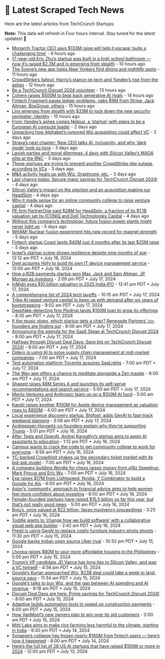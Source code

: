 
# 📰 Latest Scraped Tech News

Here are the latest articles from TechCrunch Startups:

**Note:** This data will refresh in Four hours interval. Stay tuned for the latest updates! 🔄
- [Monarch Tractor CEO says $133M raise will help it escape ‘quite a challenging time’](https://techcrunch.com/2024/07/22/monarch-tractor-ceo-says-133m-raise-will-help-it-escape-quite-a-challenging-time/) - 6 hours ago
- [17-year-old Eric Zhu’s startup was built in a high school bathroom — now it’s raised $2.3M and is emerging from stealth](https://techcrunch.com/2024/07/22/17-year-old-eric-zhus-startup-was-built-in-a-high-school-bathroom-now-its-raised-2-3-million-and-is-emerging-from-stealth/) - 10 hours ago
- [The Scene’s new app helps New Yorkers find dining and nightlife spots](https://techcrunch.com/2024/07/22/the-scene-app-matches-new-yorkers-with-restaurants-bars-clubs/) - 11 hours ago
- [CrowdStrike’s fallout, Harris’s stance on tech and Yandex’s rise from the ashes](https://techcrunch.com/podcast/crowdstrikes-fallout-harriss-stance-on-tech-and-yandexs-rise-from-the-ashes/) - 12 hours ago
- [Be a TechCrunch Disrupt 2024 volunteer](https://techcrunch.com/2024/07/22/be-a-techcrunch-disrupt-2024-volunteer/) - 13 hours ago
- [Cohere raises $500M to beat back generative AI rivals](https://techcrunch.com/2024/07/22/cohere-raises-500m-to-beat-back-generative-ai-rivals/) - 14 hours ago
- [Fintech Fragment eases ledger problems, nabs $9M from Stripe, Jack Altman, BoxGroup, others](https://techcrunch.com/2024/07/22/digital-ledger-fragment-9m-banks-balance-sheets/) - 15 hours ago
- [Linx emerges from stealth with $33M to lock down the new security perimeter: Identity](https://techcrunch.com/2024/07/22/linx-emerges-from-stealth-with-33m-to-lock-down-the-new-security-perimeter-identity/) - 15 hours ago
- [From Yandex’s ashes comes Nebius, a ‘startup’ with plans to be a European AI compute leader](https://techcrunch.com/2024/07/21/from-yandexs-ashes-comes-nebius-a-startup-with-plans-to-be-a-european-ai-compute-leader/) - 2 days ago
- [Unpacking how Alphabet’s rumored Wiz acquisition could affect VC](https://techcrunch.com/2024/07/20/unpacking-how-alphabets-rumored-wiz-acquisition-could-affect-vc/) - 2 days ago
- [Strava’s next chapter: New CEO talks AI, inclusivity, and why ‘dark mode’ took so long](https://techcrunch.com/2024/07/20/stravas-next-chapter-new-ceo-talks-ai-inclusivity-and-why-dark-mode-took-so-long/) - 3 days ago
- [Lavish parties and moral dilemmas: 4 days with Silicon Valley’s MAGA elite at the RNC](https://techcrunch.com/2024/07/20/parties-dilemmas-4-days-with-silicon-valley-maga-tech-elite-rnc/) - 3 days ago
- [These startups are trying to prevent another CrowdStrike-like outage, according to VCs](https://techcrunch.com/2024/07/19/these-startups-are-trying-to-prevent-another-crowdstrike-like-outage-according-to-vcs/) - 3 days ago
- [M&A activity heats up with Wiz, Graphcore, etc.](https://techcrunch.com/2024/07/19/ma-activity-heats-up-with-wiz-graphcore-etc/) - 3 days ago
- [Last chance today: Secure major savings for TechCrunch Disrupt 2024!](https://techcrunch.com/2024/07/19/last-chance-today-secure-major-savings-for-techcrunch-disrupt/) - 4 days ago
- [Silicon Valley’s impact on the election and an acquisition making our HeadSpin](https://techcrunch.com/podcast/silicon-valleys-impact-on-the-election-and-an-acquisition-making-our-headspin/) - 4 days ago
- [Why it made sense for an online community college to raise venture capital](https://techcrunch.com/2024/07/18/why-it-made-sense-for-an-online-community-college-to-raise-venture-capital/) - 4 days ago
- [PE firm PartnerOne paid $28M for HeadSpin, a fraction of its $1.1B valuation set by ICONIQ and Dell Technologies Capital](https://techcrunch.com/2024/07/18/pe-firm-partnerone-paid-28m-for-headspin-a-fraction-of-its-1-1b-valuation-set-by-iconiq-and-dell-technologies-capital/) - 4 days ago
- [Without this company’s technology, future fusion power plants might never light up](https://techcrunch.com/2024/07/18/without-this-companys-technology-future-fusion-power-plants-might-never-light-up/) - 5 days ago
- [WHAM! Nuclear fusion experiment hits new record for magnet strength](https://techcrunch.com/2024/07/18/wham-nuclear-fusion-experiment-hits-new-record-for-magnet-strength/) - 5 days ago
- [Fintech startup Coast lands $40M just 4 months after its last $25M raise](https://techcrunch.com/2024/07/18/fintech-startup-coast-lands-40m-just-4-months-after-its-last-25m-raise/) - 5 days ago
- [Israel’s startup scene shows resilience despite nine months of war](https://techcrunch.com/2024/07/18/israels-startup-scene-shows-reslience-despite-nine-months-of-war/) - 12:12 am PDT • July 18, 2024
- [Deel acquires Hofy to build its own IT device management service](https://techcrunch.com/2024/07/18/deel-acquires-hofy-to-build-its-own-it-device-management-service/) - 12:00 am PDT • July 18, 2024
- [How a B2B payments startup won Max, Jack and Sam Altman, JP Morgan as investors](https://techcrunch.com/2024/07/17/sam-altman-jp-morgan-slope-65m/) - 2:09 pm PDT • July 17, 2024
- [InMobi eyes $10 billion valuation in 2025 India IPO](https://techcrunch.com/2024/07/17/inmobi-eyes-10-billion-valuation-in-2025-india-ipo/) - 12:41 pm PDT • July 17, 2024
- [A comprehensive list of 2024 tech layoffs](https://techcrunch.com/2024/07/17/tech-layoffs-2024-list/) - 10:15 am PDT • July 17, 2024
- [Tribe AI raised venture capital to keep up with demand after six years of bootstrapping](https://techcrunch.com/2024/07/17/tribe-ai-raised-venture-capital-to-keep-up-with-demand-after-six-years-of-bootstrapping/) - 9:02 am PDT • July 17, 2024
- [Deepfake-detecting firm Pindrop lands $100M loan to grow its offerings](https://techcrunch.com/2024/07/17/deepfake-detecting-firm-pindrop-lands-100m-loan-to-grow-its-offerings/) - 8:35 am PDT • July 17, 2024
- [If the music stops, which startup gets a chair? Renegade Partners’ co-founders are finding out](https://techcrunch.com/podcast/if-the-music-stops-what-startup-gets-a-chair-renegade-partners-co-founders-are-finding-out/) - 8:06 am PDT • July 17, 2024
- [Announcing the agenda for the SaaS Stage at TechCrunch Disrupt 2024](https://techcrunch.com/2024/07/17/announcing-the-agenda-for-the-saas-stage-at-techcrunch-disrupt-2024/) - 8:00 am PDT • July 17, 2024
- [Halfway through Disrupt Deal Days: Save big on TechCrunch Disrupt 2024!](https://techcrunch.com/2024/07/17/halfway-through-disrupt-deal-days-save-big-on-techcrunch-disrupt-2024/) - 8:00 am PDT • July 17, 2024
- [Didero is using AI to solve supply chain management at mid-market companies](https://techcrunch.com/2024/07/17/didero-is-using-ai-to-solve-supply-chain-management-at-mid-market-companies/) - 7:00 am PDT • July 17, 2024
- [Test automation platform Tricentis acquires SeaLights](https://techcrunch.com/2024/07/17/test-automation-platform-tricentis-acquires-sealights/) - 7:00 am PDT • July 17, 2024
- [The Way app offers a chance to meditate alongside a Zen master](https://techcrunch.com/2024/07/17/the-way-offers-a-chance-to-meditate-alongside-a-zen-master/) - 6:00 am PDT • July 17, 2024
- [Shaped raises $8M Series A and launches its self-serve recommendations and search service](https://techcrunch.com/2024/07/17/shaped-raises-8m-series-a-and-launches-its-self-serve-recommendations-and-search-service/) - 5:00 am PDT • July 17, 2024
- [Menlo Ventures and Anthropic team up on a $100M AI fund](https://techcrunch.com/2024/07/17/menlo-ventures-and-anthropic-team-up-on-a-100m-ai-fund/) - 5:00 am PDT • July 17, 2024
- [Kandji raises another $100M for Apple device management as valuation rises to $850M](https://techcrunch.com/2024/07/17/kandji-raises-another-100m-for-apple-device-management-as-valuation-rises-to-850m/) - 4:00 am PDT • July 17, 2024
- [Local experience discovery startup, Bigfoot, adds GenAI to fast-track weekend planning](https://techcrunch.com/2024/07/17/local-experience-discovery-startup-bigfoot-adds-genai-to-fast-track-weekend-planning/) - 3:09 am PDT • July 17, 2024
- [Andreessen Horowitz co-founders explain why they’re supporting Trump](https://techcrunch.com/2024/07/16/andreessen-horowitz-co-founders-explain-why-theyre-supporting-trump/) - 5:01 pm PDT • July 16, 2024
- [After Tesla and OpenAI, Andrej Karpathy’s startup aims to apply AI assistants to education](https://techcrunch.com/2024/07/16/after-tesla-and-openai-andrej-karpathys-startup-aims-to-apply-ai-assistants-to-education/) - 1:12 pm PDT • July 16, 2024
- [Campus wants to crack the code to get community college to work for everyone](https://techcrunch.com/podcast/campus-wants-to-crack-the-code-to-get-community-college-to-work-for-everyone/) - 9:56 am PDT • July 16, 2024
- [YC-backed CrowdVolt shakes up the secondary ticket market with its bid-ask model](https://techcrunch.com/2024/07/16/yc-backed-secondary-ticketing-startup-crowdvolt/) - 7:00 am PDT • July 16, 2024
- [A company building Wordle for chess raises money from a16z Speedrun, Mark Pincus and Eric Wu](https://techcrunch.com/2024/07/16/a-company-building-wordle-for-chess-raises-money-from-a16z-speedrun-mark-pincus-and-eric-wu/) - 7:00 am PDT • July 16, 2024
- [Exa raises $17M from Lightspeed, Nvidia, Y Combinator to build a Google for AIs](https://techcrunch.com/2024/07/16/exa-raises-17m-lightspeed-nvidia-ycombinator-google-ai-models/) - 6:00 am PDT • July 16, 2024
- [Astor’s ‘community’ approach to financial advice aims to help women feel more confident about investing](https://techcrunch.com/2024/07/16/investment-app-astor-community/) - 6:00 am PDT • July 16, 2024
- [Female-founded startups have raised $15.5 billion so far this year, but that’s not really good news](https://techcrunch.com/2024/07/16/female-led-startups-have-raised-15-5-billion-so-far-this-year-but-thats-not-really-good-news/) - 5:00 am PDT • July 16, 2024
- [Byju’s, once valued at $22 billion, faces insolvency proceedings](https://techcrunch.com/2024/07/16/byjus-once-valued-at-22-billion-faces-insolvency-proceedings/) - 3:25 am PDT • July 16, 2024
- [Toddle wants to ‘change how we build software’ with a collaborative visual web app builder](https://techcrunch.com/2024/07/16/toddle-wants-to-change-how-we-build-software-with-a-collaborative-visual-web-app-builder/) - 2:42 am PDT • July 16, 2024
- [Presti is using GenAI to replace costly furniture industry photo shoots](https://techcrunch.com/2024/07/15/presti-uses-generative-ai-to-improve-product-photography-in-the-furniture-industry/) - 11:30 pm PDT • July 15, 2024
- [Google backs Indian open source Uber rival](https://techcrunch.com/2024/07/15/google-backs-indian-open-source-uber-rival-namma-yatri/) - 10:32 pm PDT • July 15, 2024
- [Lhoopa raises $80M to spur more affordable housing in the Philippines](https://techcrunch.com/2024/07/15/lhoopa-raises-80m-to-shorten-affordable-housing-backlog-in-the-philippines/) - 5:00 pm PDT • July 15, 2024
- [Trump’s VP candidate JD Vance has long ties to Silicon Valley, and was a VC himself](https://techcrunch.com/2024/07/15/trumps-vp-candidate-j-d-vance-has-long-ties-to-silicon-valley-and-was-a-vc-himself/) - 4:56 pm PDT • July 15, 2024
- [Google’s Kurian approached Wiz, $23B deal could take a week to land, source says](https://techcrunch.com/2024/07/15/googles-kurian-approached-wiz-23b-deal-could-take-a-week-to-close-source-says/) - 11:34 am PDT • July 15, 2024
- [Google’s talks to buy Wiz, and the gap between AI spending and AI revenue](https://techcrunch.com/podcast/googles-talks-to-buy-wiz-and-the-gap-between-ai-spending-and-ai-revenue/) - 9:18 am PDT • July 15, 2024
- [Disrupt Deal Days are here: Prime savings for TechCrunch Disrupt 2024!](https://techcrunch.com/2024/07/15/disrupt-deal-days-are-here-prime-savings-for-techcrunch-disrupt-2024/) - 8:00 am PDT • July 15, 2024
- [Adaptive builds automation tools to speed up construction payments](https://techcrunch.com/2024/07/15/adaptive-builds-automation-tools-to-speed-up-construction-payments/) - 6:00 am PDT • July 15, 2024
- [How VanMoof’s new owners plan to win over its old customers](https://techcrunch.com/2024/07/15/how-vanmoofs-new-owners-plan-to-win-over-its-old-customers/) - 2:00 am PDT • July 15, 2024
- [Mitti Labs aims to make rice farming less harmful to the climate, starting in India](https://techcrunch.com/2024/07/14/mitti-labs-aims-to-make-rice-farming-less-harmful-to-the-climate-starting-in-india/) - 9:30 pm PDT • July 14, 2024
- [Synapse’s collapse has frozen nearly $160M from fintech users — here’s how it happened](https://techcrunch.com/2024/07/14/synapses-collapse-has-frozen-nearly-160m-from-fintech-users-heres-how-it-happened/) - 8:00 am PDT • July 14, 2024
- [Here’s the full list of 28 US AI startups that have raised $100M or more in 2024](https://techcrunch.com/2024/07/13/heres-the-full-list-of-28-us-ai-startups-that-have-raised-100m-or-more-in-2024/) - 12:00 pm PDT • July 13, 2024